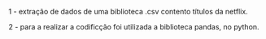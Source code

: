 1 - extração de dados de uma biblioteca .csv contento títulos da netflix.

2 - para a realizar a codificção foi utilizada a biblioteca pandas, no python.
